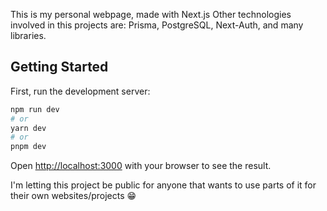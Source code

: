 This is my personal webpage, made with Next.js
Other technologies involved in this projects are: Prisma, PostgreSQL, Next-Auth, and many libraries.

## Getting Started

First, run the development server:

```bash
npm run dev
# or
yarn dev
# or
pnpm dev
```

Open [http://localhost:3000](http://localhost:3000) with your browser to see the result.

I'm letting this project be public for anyone that wants to use parts of it for their own websites/projects 😁
